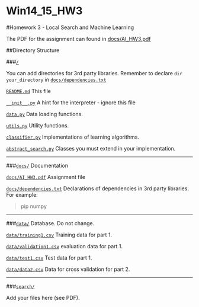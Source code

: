 Win14_15_HW3
============
#Homework 3 - Local Search and Machine Learning

The PDF for the assignment can found in [docs/AI_HW3.pdf](docs/AI_HW3.pdf?raw=true)

##Directory Structure

###[`/`](http://github.com/TechnionAI/Win14_15_HW3)

You can add directories for 3rd party libraries. Remember to declare `dir your_directory` in [`docs/dependencies.txt`](docs/dependencies.txt)

[`README.md`](README.md) This file

[`__init__.py`](__init__.py) A hint for the interpreter - ignore this file

[`data.py`](data.py) Data loading functions.

[`utils.py`](utils.py) Utility functions.

[`classifier.py`](classifier.py) Implementations of learning algorithms.

[`abstract_search.py`](abstract_search.py) Classes you must extend in your implementation.
___

###[`docs/`](docs/)
Documentation

[`docs/AI_HW3.pdf`](docs/AI_HW3.pdf) Assignment file

[`docs/dependencies.txt`](docs/dependencies.txt) Declarations of dependencies in 3rd party libraries. For example:

> pip numpy
>

___
###[`data/`](data/)
Database. Do not change.

[`data/training1.csv`](data/training1.csv) Training data for part 1.

[`data/validation1.csv`](data/validation1.csv) evaluation data for part 1.

[`data/test1.csv`](data/test1.csv) Test data for part 1.

[`data/data2.csv`](data/data2.csv) Data for cross validation for part 2.

___

###[`search/`](search/)

Add your files here (see PDF).
